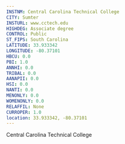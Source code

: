 ```yaml
---
INSTNM: Central Carolina Technical College
CITY: Sumter
INSTURL: www.cctech.edu
HIGHDEG: Associate degree
CONTROL: Public
ST_FIPS: South Carolina
LATITUDE: 33.933342
LONGITUDE: -80.37101
HBCU: 0.0
PBI: 1.0
ANNHI: 0.0
TRIBAL: 0.0
AANAPII: 0.0
HSI: 0.0
NANTI: 0.0
MENONLY: 0.0
WOMENONLY: 0.0
RELAFFIL: None
CURROPER: 1.0
location: 33.933342, -80.37101
---
```

Central Carolina Technical College